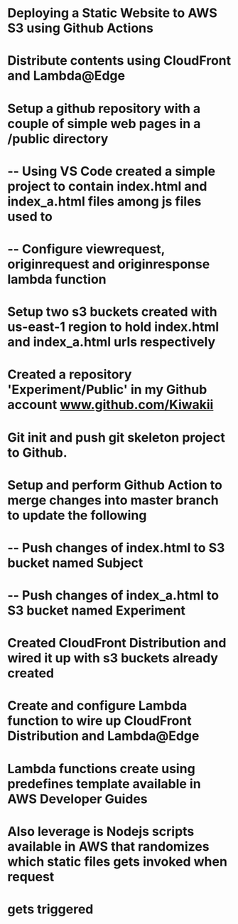 # Deploying a Static Website to AWS S3 using Github Actions 
# Distribute contents using CloudFront and Lambda@Edge 


# Setup a github repository with a couple of simple web pages in a /public directory
  # -- Using VS Code created a simple project to contain index.html and index_a.html files among js files used to
  # -- Configure viewrequest, originrequest and originresponse lambda function   

# Setup two s3 buckets created with us-east-1 region to hold index.html and index_a.html urls respectively 

# Created a repository 'Experiment/Public' in my Github account www.github.com/Kiwakii

# Git init and push git skeleton project to Github.

# Setup and perform Github Action to merge changes into master branch to update the following
  # -- Push changes of index.html to S3 bucket named Subject
  # -- Push changes of index_a.html to S3 bucket named Experiment

# Created CloudFront Distribution and wired it up with s3 buckets already created 

# Create and configure Lambda function to wire up CloudFront Distribution and Lambda@Edge

# Lambda functions create using predefines template available in AWS Developer Guides

# Also leverage is Nodejs scripts available in AWS that randomizes which static files gets invoked when request 
 # gets triggered
